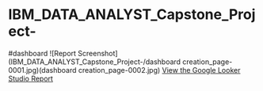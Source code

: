 # IBM_DATA_ANALYST_Capstone_Project-

#dashboard
![Report Screenshot](IBM_DATA_ANALYST_Capstone_Project-/dashboard creation_page-0001.jpg)(dashboard creation_page-0002.jpg)
[View the Google Looker Studio Report](https://lookerstudio.google.com/reporting/96685a60-f7d1-4cdb-b980-bb833405e93d)
